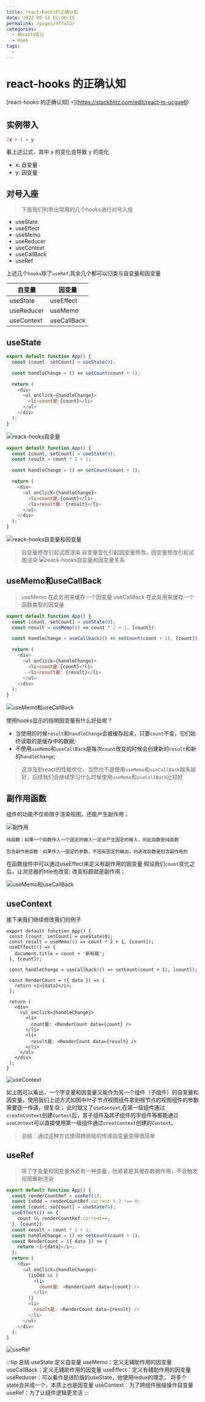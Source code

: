 ```yaml
---
title: react-hooks的正确认知
date: 2022-08-14 01:36:15
permalink: /pages/477a52/
categories:
  - 《React》笔记
  - Hook
tags:
  - 
---
```

# react-hooks 的正确认知

[react-hooks 的正确认知] ⚡️](https://stackblitz.com/edit/react-ts-ucgye6)

## 实例带入

```js
2x + 1 = y
```

看上述公式，其中 x 的变化会导致 y 的变化

- x: 自变量
- y: 因变量

## 对号入座

> 下面我们列举出常用的几个hooks进行对号入座

- useState
- useEffect
- useMemo
- useReducer
- useContext
- useCallBack
- useRef

上述几个`hooks`除了`useRef`,其余几个都可以归类与自变量和因变量


自变量 | 因变量
---|---
useState | useEffect
useReducer | useMemo
useContext | useCallBack


## useState

```js
export default function App() {
  const [count, setCount] = useState(0);

  const handleChange = () => setCount(count + 1);

  return (
    <div>
      <ul onClick={handleChange}>
        <li>count是:{count}</li>
      </ul>
    </div>
  );
}

```
![reack-hooks自变量](https://cdn.jsdelivr.net/gh/maoyln/maoyl-img/blog/react-hooks%E8%87%AA%E5%8F%98%E9%87%8F%E5%9B%A0%E5%8F%98%E9%87%8F.gif)


```js
export default function App() {
  const [count, setCount] = useState(0);
  const result = count * 2 + 1;

  const handleChange = () => setCount(count + 1);

  return (
    <div>
      <ul onClick={handleChange}>
        <li>count是:{count}</li>
        <li>result是: {result}</li>
      </ul>
    </div>
  );
}

```
![reack-hooks自变量和因变量](https://cdn.jsdelivr.net/gh/maoyln/maoyl-img/blog/Aug-14-2022%2000-26-27.gif)


> 自变量修改引起试图渲染
> 自变量变化引起因变量修改，因变量修改引起试图渲染
![reack-hooks自变量和因变量关系](https://cdn.jsdelivr.net/gh/maoyln/maoyl-img/blog/20220812144418.png)


## useMemo和useCallBack

> useMemo 在此处用来缓存一个因变量
> useCallBack 在此处用来缓存一个函数类型的因变量

```js
export default function App() {
  const [count, setCount] = useState(0);
  const result = useMemo(() => count * 2 + 1, [count]);

  const handleChange = useCallback(() => setCount(count + 1), [count]);

  return (
    <div>
      <ul onClick={handleChange}>
        <li>count是:{count}</li>
        <li>result是: {result}</li>
      </ul>
    </div>
  );
}
```

![useMemo和useCallBack](https://cdn.jsdelivr.net/gh/maoyln/maoyl-img/blog/Aug-14-2022%2000-29-34.gif)

使用hooks显示的指明因变量有什么好处呢？

- 当使用的时候`result`和`handleChange`会被缓存起来，只要`count`不变，它们始终读取的是缓存中的数据;
- 不使用`useMemo`和`useCallBack`是每次`count`改变的时候会创建新的`result`和新的`handleChange`;

> 这涉及到react的性能优化，当然也不是使用`useMemo`和`useCallBack`越多越好，后续我们会继续学习什么时候使用`useMemo`和`useCallBack`比较好




## 副作用函数

组件的功能不仅局限于渲染视图，还能产生副作用；

![副作用](https://cdn.jsdelivr.net/gh/maoyln/maoyl-img/blog/WeChat51e6cd682133d4f2b5de4847a5a701fc.png)

```
纯函数：如果一个函数传入一个固定的输入一定会产生固定的输入，则此函数是纯函数

包含副作用函数：如果传入一固定的参数，不因有固定的输出，则说改函数是包含副作用的
```

在函数组件中可以通过useEffect来定义有副作用的因变量
假设我们`count`变化之后，让浏览器的title也改变; 改变标题就是副作用；

![useMemo和useCallBack](https://cdn.jsdelivr.net/gh/maoyln/maoyl-img/blog/Aug-14-2022%2000-39-18.gif)
    
 
 ## useContext
 
 接下来我们继续修改我们的例子
 ```
export default function App() {
  const [count, setCount] = useState(0);
  const result = useMemo(() => count * 2 + 1, [count]);
  useEffect(() => {
    document.title = count + '新标题';
  }, [count]);

  const handleChange = useCallback(() => setCount(count + 1), [count]);

  const RenderCount = ({ data }) => {
    return <i>{data}</i>;
  };

  return (
    <div>
      <ul onClick={handleChange}>
        <li>
          count是: <RenderCount data={count} />
        </li>
        <li>
          result是: <RenderCount data={result} />
        </li>
      </ul>
    </div>
  );
}

 ```
![useContext](https://cdn.jsdelivr.net/gh/maoyln/maoyl-img/blog/WeChatfc4b1c72b3d9f558640b05dfcd1b7278.png)

如上图可以看出，一个字变量和因变量又能作为另一个组件（子组件）的自变量和因变量，使用我们上述方式如图中叶子节点视图组件拿到根节点的视图组件的参数需要逐一传递，很复杂；
此时就又了`useContext`,在第一级组件通过`createContext`创建`Context`后，其子组件及其子组件的字组件等都能通过`useContext`可以直接使用第一级组件通过`creatContext`创建的`Context`。

> 总结：通过这种方式使得跨层级的传递自变量变得很简单


## useRef

> 除了字变量和因变量外还有一种变量，他紧紧是其缓存数据作用，不会触发视图重新渲染

```js
export default function App() {
  const renderCountRef = useRef(1);
  const isOdd = renderCountRef.current % 2 !== 0;
  const [count, setCount] = useState(0);
  useEffect(() => {
    count && renderCountRef.current++;
  }, [count]);
  const result = count * 2 + 1;
  const handleChange = () => setCount(count + 1);
  const RenderCount = ({ data }) => {
    return <i>{data}</i>;
  };
  return (
    <div>
      <ul onClick={handleChange}>
        {isOdd && (
          <li>
            count是: <RenderCount data={count} />
          </li>
        )}
        <li>
          result是: <RenderCount data={result} />
        </li>
      </ul>
    </div>
  );
}
```

![useRef](https://cdn.jsdelivr.net/gh/maoyln/maoyl-img/blog/Aug-14-2022%2001-47-54.gif)

:::tip 总结
    useState:定义自变量
    useMemo：定义无辅助作用的因变量
    useCallBack：定义无辅助作用的因变量
    useEffect：定义有辅助作用的因变量
    useReducer：可以看作是进阶版的useState，他使用redux的理念，
                将多个state合并成一个，本质上也是因变量
    useContext：为了跨组件层级操作自变量
    useRef：为了让组件逻辑更灵活
:::